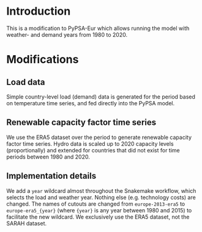 # Introduction

This is a modification to PyPSA-Eur which allows running the model with weather- and demand years from 1980 to 2020.

# Modifications

## Load data

Simple country-level load (demand) data is generated for the period based on temperature time series, and fed directly into the PyPSA model.

## Renewable capacity factor time series

We use the ERA5 dataset over the period to generate renewable capacity factor time series.
Hydro data is scaled up to 2020 capacity levels (proportionally) and extended for countries that did not exist for time periods between 1980 and 2020.

## Implementation details

We add a `year` wildcard almost throughout the Snakemake workflow, which selects the load and weather year. Nothing else (e.g. technology costs) are changed. The names of cutouts are changed from `europe-2013-era5` to `europe-era5_{year}` (where `{year}` is any year between 1980 and 2015) to facilitate the new wildcard. We exclusively use the ERA5 dataset, not the SARAH dataset.
